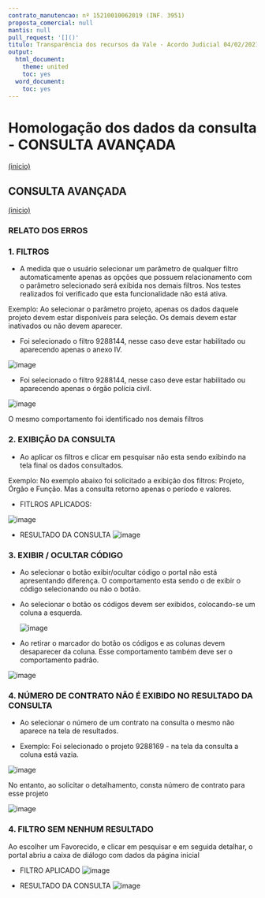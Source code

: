 ```yaml
---
contrato_manutencao: nº 15210010062019 (INF. 3951)
proposta_comercial: null
mantis: null
pull_request: '[]()'
titulo: Transparência dos recursos da Vale - Acordo Judicial 04/02/2021
output:
  html_document:
    theme: united
    toc: yes
  word_document:
    toc: yes
---
```


# Homologação dos dados da consulta - CONSULTA AVANÇADA
<a href="#top">(inicio)</a>

<div class="alert alert-warning">

## CONSULTA AVANÇADA
<a href="#top">(inicio)</a>

 
### RELATO DOS ERROS
### 1. FILTROS 
  
* A medida que o usuário selecionar um parâmetro de qualquer filtro automaticamente apenas as opções que possuem relacionamento com o parâmetro selecionado será exibida nos demais filtros. Nos testes realizados foi verificado que esta funcionalidade não está ativa.
  
Exemplo: Ao selecionar o parâmetro projeto, apenas os dados daquele projeto devem estar disponíveis para seleção. Os demais devem estar inativados ou não devem aparecer. 
  
  - Foi selecionado o filtro 9288144, nesse caso deve estar habilitado ou aparecendo apenas o anexo IV.
  
  ![image](https://user-images.githubusercontent.com/52920939/168069982-9601af3e-da2a-40c3-a425-481ce28c3e23.png)

  - Foi selecionado o filtro 9288144, nesse caso deve estar habilitado ou aparecendo apenas o órgão polícia civil. 
  
  ![image](https://user-images.githubusercontent.com/52920939/168070150-fb0f31fe-79bb-4d21-88ce-df876ff75ef7.png)

O mesmo comportamento foi identificado nos demais filtros
  
### 2. EXIBIÇÃO DA CONSULTA
  
 * Ao aplicar os filtros e clicar em pesquisar não esta sendo exibindo na tela final os dados consultados.
  
Exemplo: No exemplo abaixo foi solicitado a exibição dos filtros: Projeto, Órgão e Função. Mas a consulta retorno apenas o período e valores. 
  
  - FITLROS APLICADOS:
  
  ![image](https://user-images.githubusercontent.com/52920939/168070612-9c68f6dc-f9a3-45b0-b0c9-3b32d6d80d2a.png)

  - RESULTADO DA CONSULTA
  ![image](https://user-images.githubusercontent.com/52920939/168070496-5e8044cf-990a-4077-bfff-62e57d48f5c7.png)

  
### 3. EXIBIR / OCULTAR CÓDIGO
  
 * Ao selecionar o botão exibir/ocultar código o portal não está apresentando diferença. O comportamento esta sendo o de exibir o código selecionando ou não o botão. 
  
- Ao selecionar o botão os códigos devem ser exibidos, colocando-se um coluna a esquerda.
 
  ![image](https://user-images.githubusercontent.com/52920939/168071132-a55695d7-de06-40f8-a9b3-936e0e78c89a.png)

 - Ao retirar o marcador do botão os códigos e as colunas devem desaparecer da coluna. Esse comportamento também deve ser o comportamento padrão.
  
  ![image](https://user-images.githubusercontent.com/52920939/168071312-4e0c1d7c-9159-4dae-b783-3f3a27f7ca52.png)
  
  
  
### 4. NÚMERO DE CONTRATO NÃO É EXIBIDO NO RESULTADO DA CONSULTA
  
 * Ao selecionar o número de um contrato na consulta o mesmo não aparece na tela de resultados.
  
- Exemplo: Foi selecionado o projeto 9288169 - na tela da consulta a coluna está vazia.
  
![image](https://user-images.githubusercontent.com/52920939/168076024-6053d7e0-4c15-4eb9-8854-21bfb7f9493a.png)

No entanto, ao solicitar o detalhamento, consta número de contrato para esse projeto 
  
![image](https://user-images.githubusercontent.com/52920939/168076145-059c24c4-c42a-482a-b4ea-4033711f2e8c.png)

  

### 4. FILTRO SEM NENHUM RESULTADO
  
Ao escolher um Favorecido, e clicar em pesquisar e em seguida detalhar, o portal abriu a caixa de diálogo com dados da página inicial
  
 - FILTRO APLICADO
  ![image](https://user-images.githubusercontent.com/52920939/168071825-0b7eea7f-fa1e-4bfa-95e7-536dc981de59.png)

  - RESULTADO DA CONSULTA
  ![image](https://user-images.githubusercontent.com/52920939/168071757-ae886c94-82d1-4c47-854e-ffff096df56b.png)


